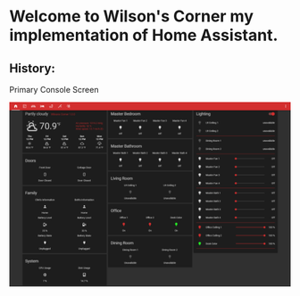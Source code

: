 # Welcome to Wilson's Corner my implementation of Home Assistant.

## History:

Primary Console Screen


<img src="https://github.com/sirnitro/HASSIO/blob/master/site-images/home-screen.PNG">
